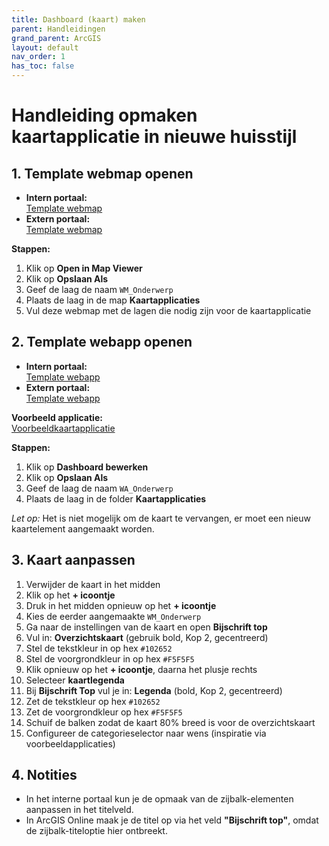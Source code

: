 ```yaml
---
title: Dashboard (kaart) maken
parent: Handleidingen
grand_parent: ArcGIS
layout: default
nav_order: 1
has_toc: false
---
```


# Handleiding opmaken kaartapplicatie in nieuwe huisstijl

## 1. Template webmap openen

- **Intern portaal:**  
  [Template webmap](https://gis.wageningen.nl/portal/home/item.html?id=c0d1021541044bb5a9ec000ed418904d)  
- **Extern portaal:**  
  [Template webmap](https://wageningen.maps.arcgis.com/home/item.html?id=75f78d75b15c4bf5a9d1c1ef41064b1a)

**Stappen:**  
1. Klik op **Open in Map Viewer**  
2. Klik op **Opslaan Als**  
3. Geef de laag de naam `WM_Onderwerp`  
4. Plaats de laag in de map **Kaartapplicaties**  
5. Vul deze webmap met de lagen die nodig zijn voor de kaartapplicatie

## 2. Template webapp openen

- **Intern portaal:**  
  [Template webapp](https://gis.wageningen.nl/portal/home/item.html?id=0b77fdc492bf4537ad1c9863aab10c47)  
- **Extern portaal:**  
  [Template webapp](https://wageningen.maps.arcgis.com/home/item.html?id=d77c1c44d7c14b15b9e6e74f61f314c5)

**Voorbeeld applicatie:**  
[Voorbeeldkaartapplicatie](https://gis.wageningen.nl/portal/home/item.html?id=86e9945bb8434db5ad2785435562561b)

**Stappen:**  
1. Klik op **Dashboard bewerken**  
2. Klik op **Opslaan Als**  
3. Geef de laag de naam `WA_Onderwerp`  
4. Plaats de laag in de folder **Kaartapplicaties**

*Let op:* Het is niet mogelijk om de kaart te vervangen, er moet een nieuw kaartelement aangemaakt worden.

## 3. Kaart aanpassen

1. Verwijder de kaart in het midden  
2. Klik op het **+ icoontje**  
3. Druk in het midden opnieuw op het **+ icoontje**  
4. Kies de eerder aangemaakte `WM_Onderwerp`  
5. Ga naar de instellingen van de kaart en open **Bijschrift top**  
6. Vul in: **Overzichtskaart** (gebruik bold, Kop 2, gecentreerd)  
7. Stel de tekstkleur in op hex `#102652`  
8. Stel de voorgrondkleur in op hex `#F5F5F5`  
9. Klik opnieuw op het **+ icoontje**, daarna het plusje rechts  
10. Selecteer **kaartlegenda**  
11. Bij **Bijschrift Top** vul je in: **Legenda** (bold, Kop 2, gecentreerd)  
12. Zet de tekstkleur op hex `#102652`  
13. Zet de voorgrondkleur op hex `#F5F5F5`  
14. Schuif de balken zodat de kaart 80% breed is voor de overzichtskaart  
15. Configureer de categorieselector naar wens (inspiratie via voorbeeldapplicaties)

## 4. Notities

- In het interne portaal kun je de opmaak van de zijbalk-elementen aanpassen in het titelveld.  
- In ArcGIS Online maak je de titel op via het veld **"Bijschrift top"**, omdat de zijbalk-titeloptie hier ontbreekt.
